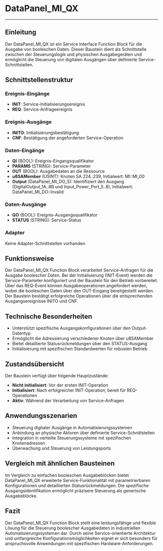 # DataPanel_MI_QX

* * * * * * * * * *

## Einleitung
Der DataPanel_MI_QX ist ein Service Interface Function Block für die Ausgabe von booleschen Daten. Dieser Baustein dient als Schnittstelle zwischen der Steuerungslogik und physischen Ausgabegeräten und ermöglicht die Steuerung von digitalen Ausgängen über definierte Service-Schnittstellen.

## Schnittstellenstruktur

### **Ereignis-Eingänge**
- **INIT**: Service-Initialisierungsereignis
- **REQ**: Service-Anfrageereignis

### **Ereignis-Ausgänge**
- **INITO**: Initialisierungsbestätigung
- **CNF**: Bestätigung der angeforderten Service-Operation

### **Daten-Eingänge**
- **QI** (BOOL): Ereignis-Eingangsqualifikator
- **PARAMS** (STRING): Service-Parameter
- **OUT** (BOOL): Ausgabedaten an die Ressource
- **u8SAMember** (USINT): Knoten SA 224..239, Initialwert: MI::MI_00
- **Output** (DataPanel_MI_DO_S): Identifiziert den Ausgang (DigitalOutput_1A..8B und Input_Power_Port_5..8), Initialwert: DataPanel_MI_DO::Invalid

### **Daten-Ausgänge**
- **QO** (BOOL): Ereignis-Ausgangsqualifikator
- **STATUS** (STRING): Service-Status

### **Adapter**
Keine Adapter-Schnittstellen vorhanden.

## Funktionsweise
Der DataPanel_MI_QX Function Block verarbeitet Service-Anfragen für die Ausgabe boolescher Daten. Bei der Initialisierung (INIT-Event) werden die Service-Parameter konfiguriert und der Baustein für den Betrieb vorbereitet. Über das REQ-Event können Ausgabeoperationen angefordert werden, wobei die booleschen Daten über den OUT-Eingang bereitgestellt werden. Der Baustein bestätigt erfolgreiche Operationen über die entsprechenden Ausgangsereignisse INITO und CNF.

## Technische Besonderheiten
- Unterstützt spezifische Ausgangskonfigurationen über den Output-Datentyp
- Ermöglicht die Adressierung verschiedener Knoten über u8SAMember
- Bietet detaillierte Statusrückmeldungen über den STATUS-Ausgang
- Initialisierung mit spezifischen Standardwerten für robusten Betrieb

## Zustandsübersicht
Der Baustein verfügt über folgende Hauptzustände:
- **Nicht initialisiert**: Vor der ersten INIT-Operation
- **Initialisiert**: Nach erfolgreicher INIT-Operation, bereit für REQ-Operationen
- **Aktiv**: Während der Verarbeitung von Service-Anfragen

## Anwendungsszenarien
- Steuerung digitaler Ausgänge in Automatisierungssystemen
- Anbindung an physische Aktoren über definierte Service-Schnittstellen
- Integration in verteilte Steuerungssysteme mit spezifischen Knotenadressen
- Überwachung und Steuerung von Leistungsports

## Vergleich mit ähnlichen Bausteinen
Im Vergleich zu einfachen booleschen Ausgabeblöcken bietet DataPanel_MI_QX erweiterte Service-Funktionalität mit parametrierbaren Konfigurationen und detaillierten Statusrückmeldungen. Die spezifische Ausgangsidentifikation ermöglicht präzisere Steuerung als generische Ausgabeblöcke.

## Fazit
Der DataPanel_MI_QX Function Block stellt eine leistungsfähige und flexible Lösung für die Steuerung boolescher Ausgabedaten in industriellen Automatisierungssystemen dar. Durch seine Service-orientierte Architektur und umfangreiche Konfigurationsmöglichkeiten eignet er sich besonders für anspruchsvolle Anwendungen mit spezifischen Hardware-Anforderungen.